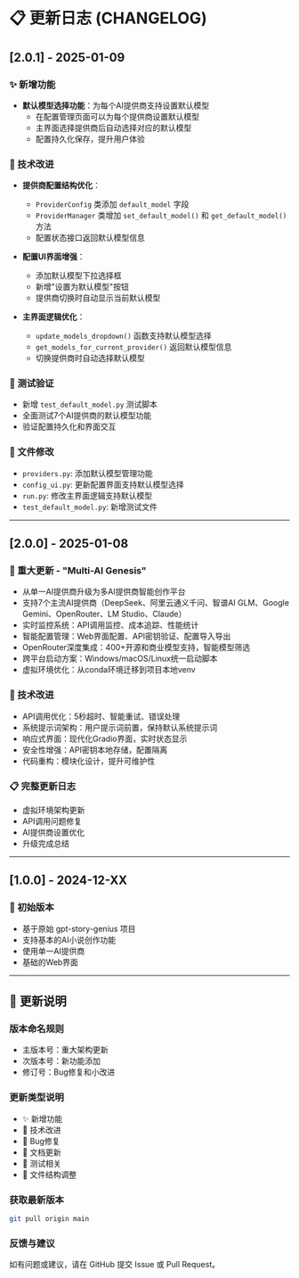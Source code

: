 # 📋 更新日志 (CHANGELOG)

## [2.0.1] - 2025-01-09

### ✨ 新增功能
- **默认模型选择功能**：为每个AI提供商支持设置默认模型
  - 在配置管理页面可以为每个提供商设置默认模型
  - 主界面选择提供商后自动选择对应的默认模型
  - 配置持久化保存，提升用户体验

### 🔧 技术改进
- **提供商配置结构优化**：
  - `ProviderConfig` 类添加 `default_model` 字段
  - `ProviderManager` 类增加 `set_default_model()` 和 `get_default_model()` 方法
  - 配置状态接口返回默认模型信息

- **配置UI界面增强**：
  - 添加默认模型下拉选择框
  - 新增"设置为默认模型"按钮
  - 提供商切换时自动显示当前默认模型

- **主界面逻辑优化**：
  - `update_models_dropdown()` 函数支持默认模型选择
  - `get_models_for_current_provider()` 返回默认模型信息
  - 切换提供商时自动选择默认模型

### 🧪 测试验证
- 新增 `test_default_model.py` 测试脚本
- 全面测试7个AI提供商的默认模型功能
- 验证配置持久化和界面交互

### 📁 文件修改
- `providers.py`: 添加默认模型管理功能
- `config_ui.py`: 更新配置界面支持默认模型选择
- `run.py`: 修改主界面逻辑支持默认模型
- `test_default_model.py`: 新增测试文件

---

## [2.0.0] - 2025-01-08

### 🎉 重大更新 - "Multi-AI Genesis"
- 从单一AI提供商升级为多AI提供商智能创作平台
- 支持7个主流AI提供商（DeepSeek、阿里云通义千问、智谱AI GLM、Google Gemini、OpenRouter、LM Studio、Claude）
- 实时监控系统：API调用监控、成本追踪、性能统计
- 智能配置管理：Web界面配置、API密钥验证、配置导入导出
- OpenRouter深度集成：400+开源和商业模型支持，智能模型筛选
- 跨平台启动方案：Windows/macOS/Linux统一启动脚本
- 虚拟环境优化：从conda环境迁移到项目本地venv

### 🔧 技术改进
- API调用优化：5秒超时、智能重试、错误处理
- 系统提示词架构：用户提示词前置，保持默认系统提示词
- 响应式界面：现代化Gradio界面，实时状态显示
- 安全性增强：API密钥本地存储，配置隔离
- 代码重构：模块化设计，提升可维护性

### 📋 完整更新日志
- 虚拟环境架构更新
- API调用问题修复
- AI提供商设置优化
- 升级完成总结

---

## [1.0.0] - 2024-12-XX

### 🎯 初始版本
- 基于原始 gpt-story-genius 项目
- 支持基本的AI小说创作功能
- 使用单一AI提供商
- 基础的Web界面

---

## 📝 更新说明

### 版本命名规则
- 主版本号：重大架构更新
- 次版本号：新功能添加
- 修订号：Bug修复和小改进

### 更新类型说明
- ✨ 新增功能
- 🔧 技术改进
- 🐛 Bug修复
- 📝 文档更新
- 🧪 测试相关
- 📁 文件结构调整

### 获取最新版本
```bash
git pull origin main
```

### 反馈与建议
如有问题或建议，请在 GitHub 提交 Issue 或 Pull Request。